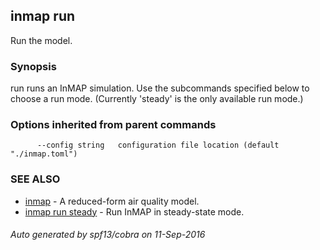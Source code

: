 ## inmap run

Run the model.

### Synopsis


run runs an InMAP simulation. Use the subcommands specified below to  choose a run mode. (Currently 'steady' is the only available run mode.)

### Options inherited from parent commands

```
      --config string   configuration file location (default "./inmap.toml")
```

### SEE ALSO
* [inmap](inmap.md)	 - A reduced-form air quality model.
* [inmap run steady](inmap_run_steady.md)	 - Run InMAP in steady-state mode.

###### Auto generated by spf13/cobra on 11-Sep-2016
